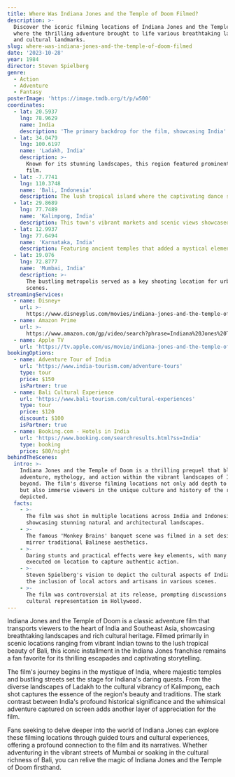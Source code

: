 ```yaml
---
title: Where Was Indiana Jones and the Temple of Doom Filmed?
description: >-
  Discover the iconic filming locations of Indiana Jones and the Temple of Doom,
  where the thrilling adventure brought to life various breathtaking landscapes
  and cultural landmarks.
slug: where-was-indiana-jones-and-the-temple-of-doom-filmed
date: '2023-10-28'
year: 1984
director: Steven Spielberg
genre:
  - Action
  - Adventure
  - Fantasy
posterImage: 'https://image.tmdb.org/t/p/w500'
coordinates:
  - lat: 20.5937
    lng: 78.9629
    name: India
    description: 'The primary backdrop for the film, showcasing India''s rich diversity...'
  - lat: 34.0479
    lng: 100.6197
    name: 'Ladakh, India'
    description: >-
      Known for its stunning landscapes, this region featured prominently in the
      film.
  - lat: -7.7741
    lng: 110.3748
    name: 'Bali, Indonesia'
    description: The lush tropical island where the captivating dance sequence was filmed.
  - lat: 29.8689
    lng: 77.7489
    name: 'Kalimpong, India'
    description: This town's vibrant markets and scenic views showcased the local culture.
  - lat: 12.9937
    lng: 77.6494
    name: 'Karnataka, India'
    description: Featuring ancient temples that added a mystical element to the film.
  - lat: 19.076
    lng: 72.8777
    name: 'Mumbai, India'
    description: >-
      The bustling metropolis served as a key shooting location for urban
      scenes.
streamingServices:
  - name: Disney+
    url: >-
      https://www.disneyplus.com/movies/indiana-jones-and-the-temple-of-doom/xyz123
  - name: Amazon Prime
    url: >-
      https://www.amazon.com/gp/video/search?phrase=Indiana%20Jones%20Temple%20of%20Doom
  - name: Apple TV
    url: 'https://tv.apple.com/us/movie/indiana-jones-and-the-temple-of-doom/xyz456'
bookingOptions:
  - name: Adventure Tour of India
    url: 'https://www.india-tourism.com/adventure-tours'
    type: tour
    price: $150
    isPartner: true
  - name: Bali Cultural Experience
    url: 'https://www.bali-tourism.com/cultural-experiences'
    type: tour
    price: $120
    discount: $100
    isPartner: true
  - name: Booking.com - Hotels in India
    url: 'https://www.booking.com/searchresults.html?ss=India'
    type: booking
    price: $80/night
behindTheScenes:
  intro: >-
    Indiana Jones and the Temple of Doom is a thrilling prequel that blends
    adventure, mythology, and action within the vibrant landscapes of India and
    beyond. The film's diverse filming locations not only add depth to the story
    but also immerse viewers in the unique culture and history of the regions
    depicted.
  facts:
    - >-
      The film was shot in multiple locations across India and Indonesia,
      showcasing stunning natural and architectural landscapes.
    - >-
      The famous 'Monkey Brains' banquet scene was filmed in a set designed to
      mirror traditional Balinese aesthetics.
    - >-
      Daring stunts and practical effects were key elements, with many sequences
      executed on location to capture authentic action.
    - >-
      Steven Spielberg's vision to depict the cultural aspects of India led to
      the inclusion of local actors and artisans in various scenes.
    - >-
      The film was controversial at its release, prompting discussions about
      cultural representation in Hollywood.
---
```


<IndianaJonesTempleDoomGuide />

Indiana Jones and the Temple of Doom is a classic adventure film that transports viewers to the heart of India and Southeast Asia, showcasing breathtaking landscapes and rich cultural heritage. Filmed primarily in scenic locations ranging from vibrant Indian towns to the lush tropical beauty of Bali, this iconic installment in the Indiana Jones franchise remains a fan favorite for its thrilling escapades and captivating storytelling.

The film's journey begins in the mystique of India, where majestic temples and bustling streets set the stage for Indiana's daring quests. From the diverse landscapes of Ladakh to the cultural vibrancy of Kalimpong, each shot captures the essence of the region's beauty and traditions. The stark contrast between India's profound historical significance and the whimsical adventure captured on screen adds another layer of appreciation for the film.

Fans seeking to delve deeper into the world of Indiana Jones can explore these filming locations through guided tours and cultural experiences, offering a profound connection to the film and its narratives. Whether adventuring in the vibrant streets of Mumbai or soaking in the cultural richness of Bali, you can relive the magic of Indiana Jones and the Temple of Doom firsthand.
